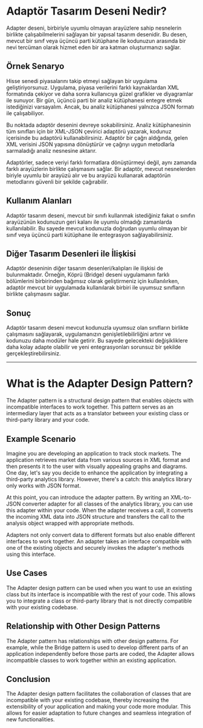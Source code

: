 # Adaptör Tasarım Deseni Nedir?

Adapter deseni, birbiriyle uyumlu olmayan arayüzlere sahip nesnelerin birlikte çalışabilmelerini sağlayan bir yapısal tasarım desenidir. Bu desen, mevcut bir sınıf veya üçüncü parti kütüphane ile kodunuzun arasında bir nevi tercüman olarak hizmet eden bir ara katman oluşturmanızı sağlar.

## Örnek Senaryo

Hisse senedi piyasalarını takip etmeyi sağlayan bir uygulama geliştiriyorsunuz. Uygulama, piyasa verilerini farklı kaynaklardan XML formatında çekiyor ve daha sonra kullanıcıya güzel grafikler ve diyagramlar ile sunuyor. Bir gün, üçüncü parti bir analiz kütüphanesi entegre etmek istediğinizi varsayalım. Ancak, bu analiz kütüphanesi yalnızca JSON formatı ile çalışabiliyor.

Bu noktada adaptör desenini devreye sokabilirsiniz. Analiz kütüphanesinin tüm sınıfları için bir XML-JSON çevirici adaptörü yazarak, kodunuz içerisinde bu adaptörü kullanabilirsiniz. Adaptör bir çağrı aldığında, gelen XML verisini JSON yapısına dönüştürür ve çağrıyı uygun metodlarla sarmaladığı analiz nesnesine aktarır.

Adaptörler, sadece veriyi farklı formatlara dönüştürmeyi değil, aynı zamanda farklı arayüzlerin birlikte çalışmasını sağlar. Bir adaptör, mevcut nesnelerden biriyle uyumlu bir arayüzü alır ve bu arayüzü kullanarak adaptörün metodlarını güvenli bir şekilde çağırabilir.

## Kullanım Alanları

Adaptör tasarım deseni, mevcut bir sınıfı kullanmak istediğiniz fakat o sınıfın arayüzünün kodunuzun geri kalanı ile uyumlu olmadığı zamanlarda kullanılabilir. Bu sayede mevcut kodunuzla doğrudan uyumlu olmayan bir sınıf veya üçüncü parti kütüphane ile entegrasyon sağlayabilirsiniz.

## Diğer Tasarım Desenleri ile İlişkisi

Adaptör deseninin diğer tasarım desenleri/kalıpları ile ilişkisi de bulunmaktadır. Örneğin, Köprü (Bridge) deseni uygulamanın farklı bölümlerini birbirinden bağımsız olarak geliştirmeniz için kullanılırken, adaptör mevcut bir uygulamada kullanılarak birbiri ile uyumsuz sınıfların birlikte çalışmasını sağlar.

## Sonuç

Adaptör tasarım deseni mevcut kodunuzla uyumsuz olan sınıfların birlikte çalışmasını sağlayarak, uygulamanızın genişletilebilirliğini artırır ve kodunuzu daha modüler hale getirir. Bu sayede gelecekteki değişikliklere daha kolay adapte olabilir ve yeni entegrasyonları sorunsuz bir şekilde gerçekleştirebilirsiniz.

---

# What is the Adapter Design Pattern?

The Adapter pattern is a structural design pattern that enables objects with incompatible interfaces to work together. This pattern serves as an intermediary layer that acts as a translator between your existing class or third-party library and your code.

## Example Scenario

Imagine you are developing an application to track stock markets. The application retrieves market data from various sources in XML format and then presents it to the user with visually appealing graphs and diagrams. One day, let's say you decide to enhance the application by integrating a third-party analytics library. However, there's a catch: this analytics library only works with JSON format.

At this point, you can introduce the adapter pattern. By writing an XML-to-JSON converter adapter for all classes of the analytics library, you can use this adapter within your code. When the adapter receives a call, it converts the incoming XML data into JSON structure and transfers the call to the analysis object wrapped with appropriate methods.

Adapters not only convert data to different formats but also enable different interfaces to work together. An adapter takes an interface compatible with one of the existing objects and securely invokes the adapter's methods using this interface.

## Use Cases

The Adapter design pattern can be used when you want to use an existing class but its interface is incompatible with the rest of your code. This allows you to integrate a class or third-party library that is not directly compatible with your existing codebase.

## Relationship with Other Design Patterns

The Adapter pattern has relationships with other design patterns. For example, while the Bridge pattern is used to develop different parts of an application independently before those parts are coded, the Adapter allows incompatible classes to work together within an existing application.

## Conclusion

The Adapter design pattern facilitates the collaboration of classes that are incompatible with your existing codebase, thereby increasing the extensibility of your application and making your code more modular. This allows for easier adaptation to future changes and seamless integration of new functionalities.